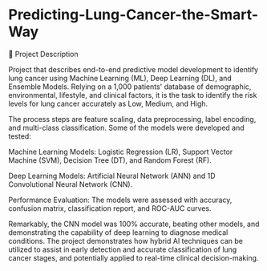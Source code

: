 # Predicting-Lung-Cancer-the-Smart-Way
🧠 Project Description

Project that describes end-to-end predictive model development to identify lung cancer using Machine Learning (ML), Deep Learning (DL), and Ensemble Models. Relying on a 1,000 patients' database of demographic, environmental, lifestyle, and clinical factors, it is the task to identify the risk levels for lung cancer accurately as Low, Medium, and High.

The process steps are feature scaling, data preprocessing, label encoding, and multi-class classification. Some of the models were developed and tested:

Machine Learning Models: Logistic Regression (LR), Support Vector Machine (SVM), Decision Tree (DT), and Random Forest (RF).

Deep Learning Models: Artificial Neural Network (ANN) and 1D Convolutional Neural Network (CNN).

Performance Evaluation: The models were assessed with accuracy, confusion matrix, classification report, and ROC-AUC curves.

Remarkably, the CNN model was 100% accurate, beating other models, and demonstrating the capability of deep learning to diagnose medical conditions. The project demonstrates how hybrid AI techniques can be utilized to assist in early detection and accurate classification of lung cancer stages, and potentially applied to real-time clinical decision-making.
